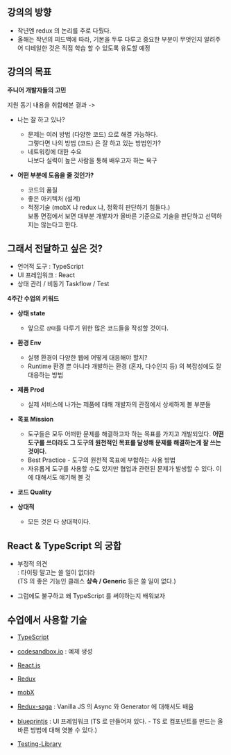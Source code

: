 ## 강의의 방향

- 작년엔 redux 의 논리를 주로 다뤘다.
- 올해는 작년의 피드백에 따라, 기본을 두루 다루고 중요한 부분이 무엇인지 알려주어 디테일한 것은 직접 학습 할 수 있도록 유도할 예정

## 강의의 목표

**주니어 개발자들의 고민**

지원 동기 내용을 취합해본 결과 ->

- 나는 잘 하고 있나?

  - 문제는 여러 방법 (다양한 코드) 으로 해결 가능하다.  
    그렇다면 나의 방법 (코드) 은 잘 하고 있는 방법인가?
  - 네트워킹에 대한 수요  
    나보다 실력이 높은 사람을 통해 배우고자 하는 욕구

- **어떤 부분에 도움을 줄 것인가?**

  - 코드의 품질
  - 좋은 아키텍처 (설계)
  - 적정기술 (mobX 냐 redux 냐, 정확히 판단하기 힘들다.)  
    보통 면접에서 보면 대부분 개발자가 올바른 기준으로 기술을 판단하고 선택하지는 않는다고 한다.

## 그래서 전달하고 싶은 것?

- 언어적 도구 : TypeScript
- UI 프레임워크 : React
- 상태 관리 / 비동기 Taskflow / Test

**4주간 수업의 키워드**

- **상태 state**

  - 앞으로 `상태`를 다루기 위한 많은 코드들을 작성할 것이다.

- **환경 Env**

  - 실행 환경이 다양한 웹에 어떻게 대응해야 할지?
  - Runtime 환경 뿐 아니라 개발하는 환경 (혼자, 다수인지 등) 의 복잡성에도 잘 대응하는 방법

- **제품 Prod**

  - 실제 서비스에 나가는 제품에 대해 개발자의 관점에서 상세하게 볼 부분들

- **목표 Mission**

  - 도구들은 모두 어떠한 문제를 해결하고자 하는 목표를 가지고 개발되었다. **어떤 도구를 쓰더라도 그 도구의 원천적인 목표를 달성해 문제를 해결하는게 잘 쓰는 것이다.**
  - Best Practice - 도구의 원천적 목표에 부합하는 사용 방법
  - 자유롭게 도구를 사용할 수도 있지만 협업과 관련된 문제가 발생할 수 있다. 이에 대해서도 얘기해 볼 것

- **코드 Quality**

- **상대적**

  - 모든 것은 다 상대적이다.

## React & TypeScript 의 궁합

- 부정적 의견  
  : 타이핑 말고는 쓸 일이 없더라  
  (TS 의 좋은 기능인 클래스 **상속 / Generic** 등은 쓸 일이 없다.)

- 그럼에도 불구하고 왜 TypeScript 를 써야하는지 배워보자

## 수업에서 사용할 기술

- [TypeScript](https://www.typescriptlang.org/play)

- [codesandbox.io](https://codesandbox.io/index2) : 예제 생성

- [React.js](https://reactjs.org/)

- [Redux](https://redux.js.org/)

- [mobX](https://mobx.js.org/README.html)

- [Redux-saga](https://redux-saga.js.org/) : Vanilla JS 의 Async 와 Generator 에 대해서도 배움

- [blueprintjs](https://blueprintjs.com/) : UI 프레임워크 (TS 로 만들어져 있다. - TS 로 컴포넌트를 만드는 올바른 방법에 대해 엿볼 수 있다.)

- [Testing-Library](https://testing-library.com/)
